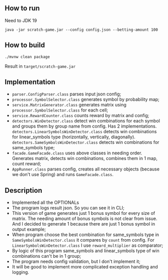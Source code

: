 ## How to run ##
Need to JDK 19

`java -jar scratch-game.jar --config config.json --betting-amount 100`

## How to build ##
`./mvnw clean package`

Result in `target/scratch-game.jar`

## Implementation ##

- `parser.ConfigParser.class` parses input json config;
- `processor.SymbolSelector.class` generates symbol by probability map;
- `service.MatrixGenerator.class` generates matrix using `processor.SymbolSelector.class` for each cell;
- `service.RewardCounter.class` counts reward by matrix and config;
- `detectors.WinDetector.class` detect win combinations for each symbol and groups them by group name from config. Has 2 implementations. `detectors.LinearSymbolsWinDetector.class` detects win combinations for linear_symbols type (horizontally, vertically, diagonally). `detectors.SameSymbolsWinDetector.class` detects win combinations for same_symbols type;
- `facade.GameFacade.class` uses above classes in needing order. Generates matrix, detects win combinations, combines them in 1 map, count reward;
- `AppRunner.class` parses config, creates all necessary objects (because we don't use Spring) and runs `GameFacade.class`.

## Description ##

- Implemented all the OPTIONALs
- The program logs result json. So you can see it in CLI;
- This version of game generates just 1 bonus symbol for every size of matrix. The needing amount of bonus symbols is not clear from issue. And I decided to generate 1 because there are just 1 bonus symbol in output example;
- When program choose the best combination for same_symbols type in `SameSymbolsWinDetector.class` it compares by `count` from config. For `LinearSymbolsWinDetector.class` I use `reward_multiplier` as comparator;
- By logic of this program same_symbols and linear_symbols type of win combinations can't be in 1 group;
- The program needs config validation, but I don't implement it;
- It will be good to implement more complicated exception handling and logging.
